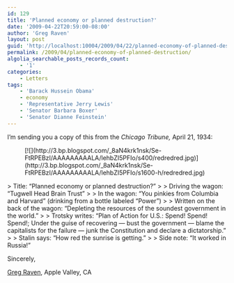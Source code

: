 ```yaml
---
id: 129
title: 'Planned economy or planned destruction?'
date: '2009-04-22T20:59:00-08:00'
author: 'Greg Raven'
layout: post
guid: 'http://localhost:10004/2009/04/22/planned-economy-of-planned-destruction/'
permalink: /2009/04/planned-economy-of-planned-destruction/
algolia_searchable_posts_records_count:
    - '1'
categories:
    - Letters
tags:
    - 'Barack Hussein Obama'
    - economy
    - 'Representative Jerry Lewis'
    - 'Senator Barbara Boxer'
    - 'Senator Dianne Feinstein'
---
```


I’m sending you a copy of this from the *Chicago Tribune,* April 21, 1934:

<figure class="wp-block-image">[![](http://3.bp.blogspot.com/_8aN4krk1nsk/Se-FtRPEBzI/AAAAAAAAALA/lehbZI5PFIo/s400/redredred.jpg)](http://3.bp.blogspot.com/_8aN4krk1nsk/Se-FtRPEBzI/AAAAAAAAALA/lehbZI5PFIo/s1600-h/redredred.jpg)</figure>> Title: “Planned economy or planned destruction?”
> 
> Driving the wagon: “Tugwell Head Brain Trust”
> 
> In the wagon: “You pinkies from Columbia and Harvard” (drinking from a bottle labeled “Power”)
> 
> Written on the back of the wagon: “Depleting the resources of the soundest government in the world.”
> 
> Trotsky writes: “Plan of Action for U.S.: Spend! Spend! Spend!; Under the guise of recovering — bust the government — blame the capitalists for the failure — junk the Constitution and declare a dictatorship.”
> 
> Stalin says: “How red the sunrise is getting.”
> 
> Side note: “It worked in Russia!”

Sincerely,

[Greg Raven](https://www.gregraven.org/), Apple Valley, CA